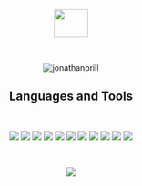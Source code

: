 <p align="center">
    <a href="https://www.linkedin.com/in/jonathan-prill-49423672/" target="blank"><img align="center" src="https://cdn.jsdelivr.net/npm/simple-icons@3.0.1/icons/linkedin.svg" alt="" height="50" width="60" /></a>
</p>

<br />

<p align="center"> <img src="https://github-readme-stats.vercel.app/api?username=jonathanprill&show_icons=true&theme=gotham" alt="jonathanprill" />

<br />

<h2 align="center">Languages and Tools</h2>
<br />
<p align="center">
    <img src="https://img.shields.io/badge/html5-%23E34F26.svg?style=for-the-badge&logo=html5&logoColor=white" />
    <img src="https://img.shields.io/badge/css3-%231572B6.svg?style=for-the-badge&logo=css3&logoColor=white" >
    <img src="https://img.shields.io/badge/bootstrap-%23563D7C.svg?style=for-the-badge&logo=bootstrap&logoColor=white"  />
    <img src="https://img.shields.io/badge/heroku-%23430098.svg?style=for-the-badge&logo=heroku&logoColor=white" />
    <img src="https://img.shields.io/badge/mysql-%2300f.svg?style=for-the-badge&logo=mysql&logoColor=white"  />
    <img src="https://img.shields.io/badge/javascript-%23323330.svg?style=for-the-badge&logo=javascript&logoColor=%23F7DF1E" />
    <img src="https://img.shields.io/badge/Sequelize-52B0E7?style=for-the-badge&logo=Sequelize&logoColor=white" >
    <img src="https://img.shields.io/badge/jquery-%230769AD.svg?style=for-the-badge&logo=jquery&logoColor=white"  />
    <img src="https://img.shields.io/badge/node.js-6DA55F?style=for-the-badge&logo=node.js&logoColor=white" />
    <img src="https://img.shields.io/badge/Insomnia-black?style=for-the-badge&logo=insomnia&logoColor=5849BE" />
    <img src="https://img.shields.io/badge/NPM-%23000000.svg?style=for-the-badge&logo=npm&logoColor=white" />
</p>

<br />

<p align="center">
<img src="https://github-readme-stats.vercel.app/api?username=jonathanprill&show_icons=true&theme=tokyonight" />
</p>




<!-- <h2 align="center">Featured Projects</h2>

<a target="_blank" href="https://nameless-sands-05757.herokuapp.com/">
<p align="center"> <img src="./assets/images/hacker-forum-Animation2.gif" width="500" />
</a>

<br />
<br />

<a target="_blank" href="https://jonathanprill.github.io/personal-portfolio/">
<p align="center"> <img src="./assets/images/portfolio-Animation2.gif" width="500" />
</a>

<br />
<br /> -->

<!-- <a target="_blank" href="https://jowstafford.github.io/ChessMaster/">
<p align="center"> <img src="./assets/images/chess-Animation.gif" width="500" />
</a> -->

<!-- <br />
<br />

<a target="_blank" href="https://jonathanprill.github.io/weather-dashboard/">
<p align="center"> <img src="./assets/images/weather-Animation.gif" width="500" />
</a>

<br />
<br />

<a target="_blank" href="https://rocky-savannah-08577.herokuapp.com/">
<p align="center"> <img src="./assets/images/notes-Animation.gif" width="500" />
</a> -->
